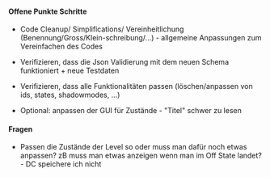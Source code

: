 #### Offene Punkte Schritte

 + Code Cleanup/ Simplifications/ Vereinheitlichung (Benennung/Gross/Klein-schreibung/...) - allgemeine Anpassungen zum Vereinfachen des Codes

 + Verifizieren, dass die Json Validierung mit dem neuen Schema funktioniert + neue Testdaten
 + Verifizieren, dass alle Funktionalitäten passen (löschen/anpassen von ids, states, shadowmodes, ...)

 + Optional: anpassen der GUI für Zustände - "Titel" schwer zu lesen

#### Fragen
 + Passen die Zustände der Level so oder muss man dafür noch etwas anpassen? zB muss man etwas anzeigen wenn man im Off State landet? - DC speichere ich nicht